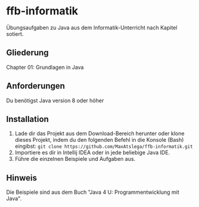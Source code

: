 # ffb-informatik
Übungsaufgaben zu Java aus dem Informatik-Unterricht nach Kapitel sotiert.

## Gliederung
Chapter 01: Grundlagen in Java

## Anforderungen
Du benötigst Java version 8 oder höher

## Installation
1. Lade dir das Projekt aus dem Download-Bereich herunter oder klone dieses Projekt, indem du den folgenden Befehl in die Konsole (Bash) eingibst:
`git clone https://github.com/MaxAtslega/ffb-informatik.git`
2. Importiere es dir in Intellij IDEA oder in jede beliebige Java IDE.
3. Führe die einzelnen Beispiele und Aufgaben aus.

## Hinweis
Die Beispiele sind aus dem Buch "Java 4 U: Programmentwicklung mit Java".


